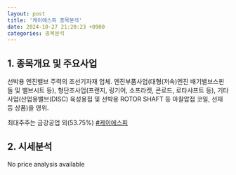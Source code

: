```yaml
---
layout: post
title: '케이에스피 종목분석'
date: 2024-10-27 21:20:23 +0900
categories: 종목분석
---
```


## 1. 종목개요 및 주요사업

선박용 엔진밸브 주력의 조선기자재 업체. 엔진부품사업(대형(저속)엔진 배기밸브스핀들 및 밸브시트 등), 형단조사업(프랜지, 링기어, 소프라켓, 콘로드, 로타샤프트 등), 기타사업(산업용밸브(DISC) 육성용접 및 선박용 ROTOR SHAFT 등 마찰압접 코일, 선재 등 상품)을 영위.

최대주주는 금강공업 외(53.75%)
[#케이에스피](#)

## 2. 시세분석

No price analysis available
